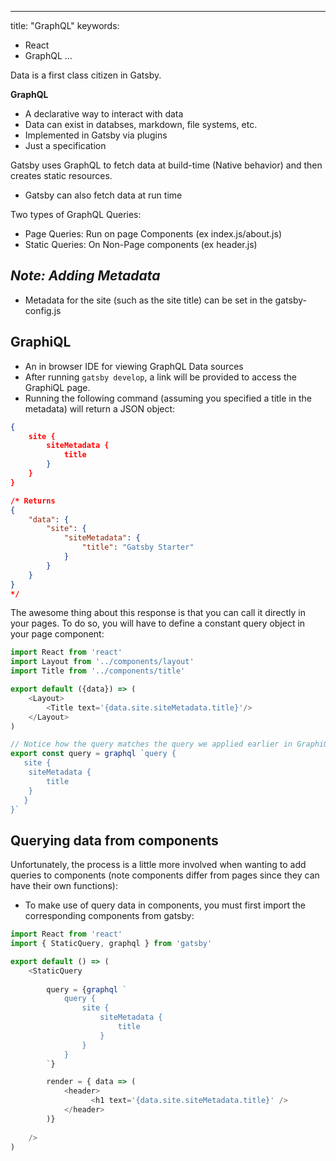 ---
title: "GraphQL"
keywords:
  - React
  - GraphQL
…

Data is a first class citizen in Gatsby.

**GraphQL**
- A declarative way to interact with data
- Data can exist in databses, markdown, file systems, etc.
- Implemented in Gatsby via plugins
- Just a specification

Gatsby uses GraphQL to fetch data at build-time (Native behavior) and then creates static resources. 
- Gatsby can also fetch data at run time

Two types of GraphQL Queries:
- Page Queries: Run on page Components (ex index.js/about.js)
- Static Queries: On Non-Page components (ex header.js)

## *Note: Adding Metadata*
- Metadata for the site (such as the site title) can be set in the gatsby-config.js

## GraphiQL
- An in browser IDE for viewing GraphQL Data sources
- After running `gatsby develop`, a link will be provided to access the GraphiQL page.
- Running the following command (assuming you specified a title in the metadata) will return a JSON object:

``` json
{
	site {
    	siteMetadata {
        	title
        }
    }
}

/* Returns
{
	"data": {
    	"site": {
        	"siteMetadata": {
            	"title": "Gatsby Starter"
            }
        }
    }
}
*/
```

The awesome thing about this response is that you can call it directly in your pages. To do so, you will have to define a constant query object in your page component:
```js
import React from 'react'
import Layout from '../components/layout'
import Title from '../components/title' 

export default ({data}) => (
	<Layout>
		<Title text='{data.site.siteMetadata.title}'/>
    </Layout>
)

// Notice how the query matches the query we applied earlier in GraphiQL
export const query = graphql `query {
   site {
	siteMetadata {
		title
    }
   } 
}`
```

## Querying data from components
Unfortunately, the process is a little more involved when wanting to add queries to components (note components differ from pages since they can have their own functions):

- To make use of query data in components, you must first import the corresponding components from gatsby:
``` js
import React from 'react'
import { StaticQuery, graphql } from 'gatsby'

export default () => (
	<StaticQuery
    
    	query = {graphql `
			query {
				site {
					siteMetadata {
						title
                    }
                }
            }
		`}

		render = { data => (
			<header>
                  <h1 text='{data.site.siteMetadata.title}' />
            </header>
        )}
    
    />
)
```